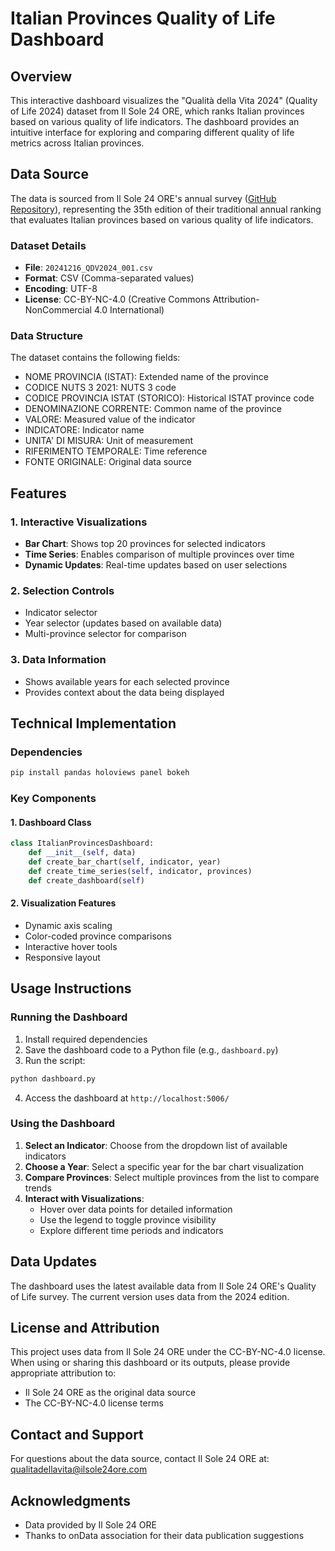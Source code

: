# Italian Provinces Quality of Life Dashboard

## Overview
This interactive dashboard visualizes the "Qualità della Vita 2024" (Quality of Life 2024) dataset from Il Sole 24 ORE, which ranks Italian provinces based on various quality of life indicators. The dashboard provides an intuitive interface for exploring and comparing different quality of life metrics across Italian provinces.

## Data Source
The data is sourced from Il Sole 24 ORE's annual survey ([GitHub Repository](https://github.com/IlSole24ORE)), representing the 35th edition of their traditional annual ranking that evaluates Italian provinces based on various quality of life indicators.

### Dataset Details
- **File**: `20241216_QDV2024_001.csv`
- **Format**: CSV (Comma-separated values)
- **Encoding**: UTF-8
- **License**: CC-BY-NC-4.0 (Creative Commons Attribution-NonCommercial 4.0 International)

### Data Structure
The dataset contains the following fields:
- NOME PROVINCIA (ISTAT): Extended name of the province
- CODICE NUTS 3 2021: NUTS 3 code
- CODICE PROVINCIA ISTAT (STORICO): Historical ISTAT province code
- DENOMINAZIONE CORRENTE: Common name of the province
- VALORE: Measured value of the indicator
- INDICATORE: Indicator name
- UNITA' DI MISURA: Unit of measurement
- RIFERIMENTO TEMPORALE: Time reference
- FONTE ORIGINALE: Original data source

## Features

### 1. Interactive Visualizations
- **Bar Chart**: Shows top 20 provinces for selected indicators
- **Time Series**: Enables comparison of multiple provinces over time
- **Dynamic Updates**: Real-time updates based on user selections

### 2. Selection Controls
- Indicator selector
- Year selector (updates based on available data)
- Multi-province selector for comparison

### 3. Data Information
- Shows available years for each selected province
- Provides context about the data being displayed

## Technical Implementation

### Dependencies
```python
pip install pandas holoviews panel bokeh
```

### Key Components

#### 1. Dashboard Class
```python
class ItalianProvincesDashboard:
    def __init__(self, data)
    def create_bar_chart(self, indicator, year)
    def create_time_series(self, indicator, provinces)
    def create_dashboard(self)
```

#### 2. Visualization Features
- Dynamic axis scaling
- Color-coded province comparisons
- Interactive hover tools
- Responsive layout

## Usage Instructions

### Running the Dashboard
1. Install required dependencies
2. Save the dashboard code to a Python file (e.g., `dashboard.py`)
3. Run the script:
```python
python dashboard.py
```
4. Access the dashboard at `http://localhost:5006/`

### Using the Dashboard
1. **Select an Indicator**: Choose from the dropdown list of available indicators
2. **Choose a Year**: Select a specific year for the bar chart visualization
3. **Compare Provinces**: Select multiple provinces from the list to compare trends
4. **Interact with Visualizations**:
   - Hover over data points for detailed information
   - Use the legend to toggle province visibility
   - Explore different time periods and indicators

## Data Updates
The dashboard uses the latest available data from Il Sole 24 ORE's Quality of Life survey. The current version uses data from the 2024 edition.

## License and Attribution
This project uses data from Il Sole 24 ORE under the CC-BY-NC-4.0 license. When using or sharing this dashboard or its outputs, please provide appropriate attribution to:
- Il Sole 24 ORE as the original data source
- The CC-BY-NC-4.0 license terms

## Contact and Support
For questions about the data source, contact Il Sole 24 ORE at:
qualitadellavita@ilsole24ore.com

## Acknowledgments
- Data provided by Il Sole 24 ORE
- Thanks to onData association for their data publication suggestions
